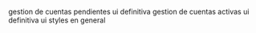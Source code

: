 gestion de cuentas pendientes ui definitiva
gestion de cuentas activas ui definitiva
ui styles en general
